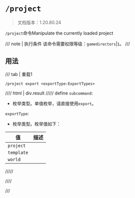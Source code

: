 # `/project`

> 文档版本：1.20.80.24

`/project`命令Manipulate the currently loaded project

/// note | 执行条件
该命令需要权限等级：`gamedirectors`|`1`。
///

## 用法

/// tab | 重载1
```mcfunction
/project export <exportType:ExportTypes>
```

//// html | div.result
///// define
`subcommand`: <!-- md:samp SubcommandExport -->

- 枚举类型。单值枚举，请直接使用`export`。

`exportType`: <!-- md:samp ExportTypes -->

- 枚举类型。枚举值如下：

|值|描述|
|---|---|
|`project`||
|`template`||
|`world`||



/////

////

///

